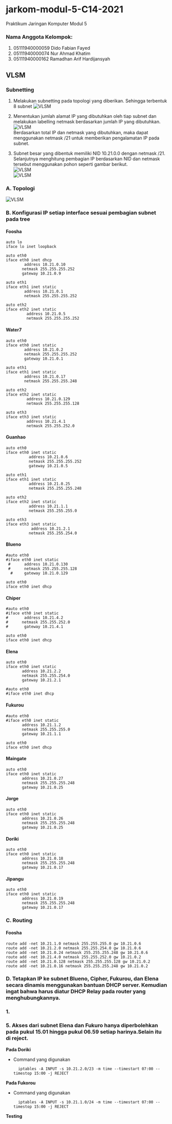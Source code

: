 # jarkom-modul-5-C14-2021

Praktikum Jaringan Komputer Modul 5 
### Nama Anggota Kelompok:
1. 05111940000059 	Dido Fabian Fayed <br>
2. 05111940000074	Nur Ahmad Khatim <br>
3. 05111940000162	Ramadhan Arif Hardijansyah <br>

## VLSM
### Subnetting
1. Melakukan subnetting pada topologi yang diberikan. Sehingga terbentuk 8 subnet
![VLSM](img/VLSM_1_Subnetting.png)

2. Menentukan jumlah alamat IP yang dibutuhkan oleh tiap subnet dan melakukan labelling netmask berdasarkan jumlah IP yang dibutuhkan. <br>
![VLSM](img/VLSM_2_JumlahIP.png) <br>
Berdasarkan total IP dan netmask yang dibutuhkan, maka dapat menggunakan netmask /21 untuk memberikan pengalamatan IP pada subnet.

3. Subnet besar yang dibentuk memiliki NID 10.21.0.0 dengan netmask /21. Selanjutnya menghitung pembagian IP berdasarkan NID dan netmask tersebut menggunakan pohon seperti gambar berikut. <br>
![VLSM](img/VLSM_3_Tree.png) <br>
![VLSM](img/VLSM_4_Table.png) <br>

### A. Topologi <br>
![VLSM](img/VLSM_5_Topology.png) <br>

### B. Konfigurasi IP setiap interface sesuai pembagian subnet pada tree

#### Foosha
```
auto lo
iface lo inet loopback

auto eth0
iface eth0 inet dhcp
        address 10.21.0.10
       netmask 255.255.255.252
       gateway 10.21.0.9

auto eth1
iface eth1 inet static
        address 10.21.0.1
        netmask 255.255.255.252

auto eth2
iface eth2 inet static
         address 10.21.0.5
         netmask 255.255.255.252
```

#### Water7
```
auto eth0
iface eth0 inet static
        address 10.21.0.2
        netmask 255.255.255.252
        gateway 10.21.0.1

auto eth1
iface eth1 inet static
        address 10.21.0.17
        netmask 255.255.255.248

auto eth2
iface eth2 inet static
         address 10.21.0.129
         netmask 255.255.255.128

auto eth3
iface eth3 inet static
         address 10.21.4.1
         netmask 255.255.252.0
```

#### Guanhao
```
auto eth0
iface eth0 inet static
          address 10.21.0.6
          netmask 255.255.255.252
          gateway 10.21.0.5

auto eth1
iface eth1 inet static
          address 10.21.0.25
          netmask 255.255.255.248

auto eth2
iface eth2 inet static
          address 10.21.1.1
          netmask 255.255.255.0

auto eth3
iface eth3 inet static
           address 10.21.2.1
          netmask 255.255.254.0
```

#### Blueno
```
#auto eth0
#iface eth0 inet static
 #      address 10.21.0.130
 #      netmask 255.255.255.128
  #     gateway 10.21.0.129

auto eth0
iface eth0 inet dhcp
```

#### Chiper
```
#auto eth0
#iface eth0 inet static
#       address 10.21.4.2
#      netmask 255.255.252.0
#       gateway 10.21.4.1

auto eth0
iface eth0 inet dhcp
```

#### Elena
```
auto eth0
iface eth0 inet static
       address 10.21.2.2
       netmask 255.255.254.0
       gateway 10.21.2.1

#auto eth0
#iface eth0 inet dhcp
```

#### Fukurou
```
#auto eth0
#iface eth0 inet static
       address 10.21.1.2
       netmask 255.255.255.0
       gateway 10.21.1.1

auto eth0
iface eth0 inet dhcp
```

#### Maingate
```
auto eth0
iface eth0 inet static
       address 10.21.0.27
       netmask 255.255.255.248
       gateway 10.21.0.25
```

#### Jorge
```
auto eth0
iface eth0 inet static
       address 10.21.0.26
       netmask 255.255.255.248
       gateway 10.21.0.25
```

#### Doriki
```
auto eth0
iface eth0 inet static
       address 10.21.0.18
       netmask 255.255.255.248
       gateway 10.21.0.17
```

#### Jipangu
```
auto eth0
iface eth0 inet static
       address 10.21.0.19
       netmask 255.255.255.248
       gateway 10.21.0.17
```

### C. Routing
#### Foosha
```
route add -net 10.21.1.0 netmask 255.255.255.0 gw 10.21.0.6
route add -net 10.21.2.0 netmask 255.255.254.0 gw 10.21.0.6
route add -net 10.21.0.24 netmask 255.255.255.248 gw 10.21.0.6
route add -net 10.21.4.0 netmask 255.255.252.0 gw 10.21.0.2
route add -net 10.21.0.128 netmask 255.255.255.128 gw 10.21.0.2
route add -net 10.21.0.16 netmask 255.255.255.248 gw 10.21.0.2
```

### D. Tetapkan IP ke subnet Blueno, Cipher, Fukurou, dan Elena secara dinamis menggunakan bantuan DHCP server. Kemudian ingat bahwa harus diatur DHCP Relay pada router yang menghubungkannya.

### 1. 
### 5. Akses dari subnet Elena dan Fukuro hanya diperbolehkan pada pukul 15.01 hingga pukul 06.59 setiap harinya.Selain itu di reject.
<b> Pada Doriki </b>
- Command yang digunakan 

        iptables -A INPUT -s 10.21.2.0/23 -m time --timestart 07:00 --timestop 15:00 -j REJECT
<b> Pada Fukorou </b>
- Command yang digunakan 

        iptables -A INPUT -s 10.21.1.0/24 -m time --timestart 07:00 --timestop 15:00 -j REJECT
        
 <b> Testing </b>
